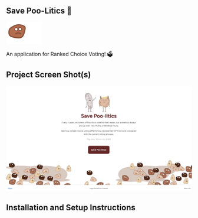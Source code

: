 ## Save Poo-Litics :poop:

![Alt text](./src/Assets/poop2.png?raw=true "Title")

An application for Ranked Choice Voting! :ballot_box:

## Project Screen Shot(s)

![Alt text](./src/Assets/screenshot.png?raw=true "Title")

## Installation and Setup Instructions 

